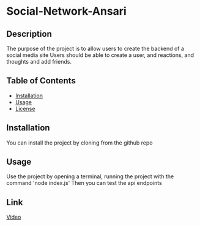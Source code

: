 # Social-Network-Ansari

 ## Description
  
  The purpose of the project is to allow users to create the backend of a social media site
  Users should be able to create a user, and reactions, and thoughts and add friends.
  
  ## Table of Contents
  
  - [Installation](#installation)
  - [Usage](#usage)
  - [License](#license)
  
  ## Installation
  
  You can install the project by cloning from the github repo
  
  ## Usage
  
  Use the project by opening a terminal, running the project with the command 'node index.js' Then you can test the api endpoints
  
 
  

  ## Link
  [Video](https://drive.google.com/file/d/120epWV0B-76uhXIZ5wdd8xmFZFID7vWd/view)
  
